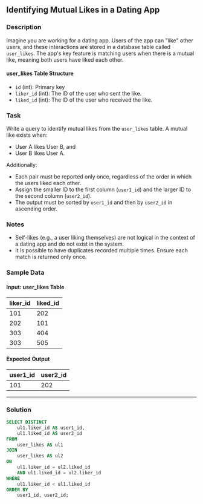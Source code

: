 ## Identifying Mutual Likes in a Dating App

### Description

Imagine you are working for a dating app. Users of the app can "like" other users, and these interactions are stored in a database table called `user_likes`. The app's key feature is matching users when there is a mutual like, meaning both users have liked each other.

#### user_likes Table Structure
- `id` (int): Primary key
- `liker_id` (int): The ID of the user who sent the like.
- `liked_id` (int): The ID of the user who received the like.

### Task

Write a query to identify mutual likes from the `user_likes` table. A mutual like exists when:
- User A likes User B, and
- User B likes User A.

Additionally:
- Each pair must be reported only once, regardless of the order in which the users liked each other.
- Assign the smaller ID to the first column (`user1_id`) and the larger ID to the second column (`user2_id`).
- The output must be sorted by `user1_id` and then by `user2_id` in ascending order.

### Notes
- Self-likes (e.g., a user liking themselves) are not logical in the context of a dating app and do not exist in the system.
- It is possible to have duplicates recorded multiple times. Ensure each match is returned only once.

### Sample Data

#### Input: user_likes Table

| liker_id  | liked_id |
|-----------|----------|
| 101       | 202      |
| 202       | 101      |
| 303       | 404      |
| 303       | 505      |

#### Expected Output

| user1_id | user2_id |
|----------|----------|
| 101      | 202      |

---

### Solution

```sql
SELECT DISTINCT
    ul1.liker_id AS user1_id,
    ul1.liked_id AS user2_id
FROM
    user_likes AS ul1
JOIN
    user_likes AS ul2
ON
    ul1.liker_id = ul2.liked_id
    AND ul1.liked_id = ul2.liker_id
WHERE
    ul1.liker_id < ul1.liked_id
ORDER BY
    user1_id, user2_id;
